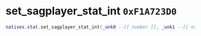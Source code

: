 # set_sagplayer_stat_int `0xF1A723D0`

```lua
natives.stat.set_sagplayer_stat_int(_unk0 --[[ number ]], _unk1 --[[ number ]])
```
